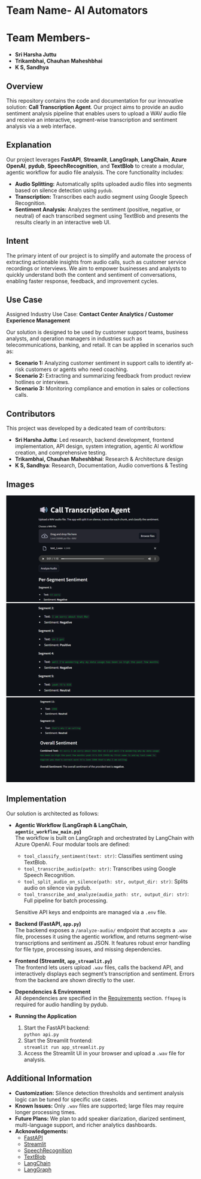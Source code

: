 # Team Name- **AI Automators**
# Team Members-
- **Sri Harsha Juttu**
- **Trikambhai, Chauhan Maheshbhai**
- **K S, Sandhya**


## Overview
This repository contains the code and documentation for our innovative solution: **Call Transcription Agent**. Our project aims to provide an audio sentiment analysis pipeline that enables users to upload a WAV audio file and receive an interactive, segment-wise transcription and sentiment analysis via a web interface.

## Explanation
Our project leverages **FastAPI**, **Streamlit**, **LangGraph**, **LangChain**, **Azure OpenAI**, **pydub**, **SpeechRecognition**, and **TextBlob** to create a modular, agentic workflow for audio file analysis. The core functionality includes:
- **Audio Splitting:** Automatically splits uploaded audio files into segments based on silence detection using `pydub`.
- **Transcription:** Transcribes each audio segment using Google Speech Recognition.
- **Sentiment Analysis:** Analyzes the sentiment (positive, negative, or neutral) of each transcribed segment using TextBlob and presents the results clearly in an interactive web UI.

## Intent
The primary intent of our project is to simplify and automate the process of extracting actionable insights from audio calls, such as customer service recordings or interviews. We aim to empower businesses and analysts to quickly understand both the content and sentiment of conversations, enabling faster response, feedback, and improvement cycles.

## Use Case
Assigned Industry Use Case:
**Contact Center Analytics / Customer Experience Management**
 
Our solution is designed to be used by customer support teams, business analysts, and operation managers in industries such as telecommunications, banking, and retail. It can be applied in scenarios such as:
- **Scenario 1:** Analyzing customer sentiment in support calls to identify at-risk customers or agents who need coaching.
- **Scenario 2:** Extracting and summarizing feedback from product review hotlines or interviews.
- **Scenario 3:** Monitoring compliance and emotion in sales or collections calls.

## Contributors
This project was developed by a dedicated team of contributors:
- **Sri Harsha Juttu**: Led research, backend development, frontend implementation, API design, system integration, agentic AI workflow creation, and comprehensive testing.
- **Trikambhai, Chauhan Maheshbhai**: Research & Architecture design
- **K S, Sandhya**: Research, Documentation, Audio convertions & Testing

## Images
![Screenshot 1](experimentation\UI_Design_1.png)
![Screenshot 2](experimentation\UI_design_2.png)
![Screenshot 3](experimentation\UI_design_3.png)

## Implementation
Our solution is architected as follows:

- **Agentic Workflow (LangGraph & LangChain, `agentic_workflow_main.py`)**  
  The workflow is built on LangGraph and orchestrated by LangChain with Azure OpenAI. Four modular tools are defined:  
    - `tool_classify_sentiment(text: str)`: Classifies sentiment using TextBlob.
    - `tool_transcribe_audio(path: str)`: Transcribes using Google Speech Recognition.
    - `tool_split_audio_on_silence(path: str, output_dir: str)`: Splits audio on silence via pydub.
    - `tool_transcribe_and_analyze(audio_path: str, output_dir: str)`: Full pipeline for batch processing.

  Sensitive API keys and endpoints are managed via a `.env` file.

- **Backend (FastAPI, `app.py`)**  
  The backend exposes a `/analyze-audio/` endpoint that accepts a `.wav` file, processes it using the agentic workflow, and returns segment-wise transcriptions and sentiment as JSON. It features robust error handling for file type, processing issues, and missing dependencies.

- **Frontend (Streamlit, `app_streamlit.py`)**  
  The frontend lets users upload `.wav` files, calls the backend API, and interactively displays each segment’s transcription and sentiment. Errors from the backend are shown directly to the user.

- **Dependencies & Environment**  
  All dependencies are specified in the [Requirements](#requirements) section. `ffmpeg` is required for audio handling by pydub.

- **Running the Application**  
  1. Start the FastAPI backend:  
    `python api.py`
  2. Start the Streamlit frontend:  
    `streamlit run app_streamlit.py`
  3. Access the Streamlit UI in your browser and upload a `.wav` file for analysis.

## Additional Information
- **Customization:** Silence detection thresholds and sentiment analysis logic can be tuned for specific use cases.
- **Known Issues:** Only `.wav` files are supported; large files may require longer processing times.
- **Future Plans:** We plan to add speaker diarization, diarized sentiment, multi-language support, and richer analytics dashboards.
- **Acknowledgements:**  
  - [FastAPI](https://fastapi.tiangolo.com/)
  - [Streamlit](https://streamlit.io/)
  - [SpeechRecognition](https://pypi.org/project/SpeechRecognition/)
  - [TextBlob](https://textblob.readthedocs.io/en/dev/)
  - [LangChain](https://python.langchain.com/)
  - [LangGraph](https://github.com/langchain-ai/langgraph)
